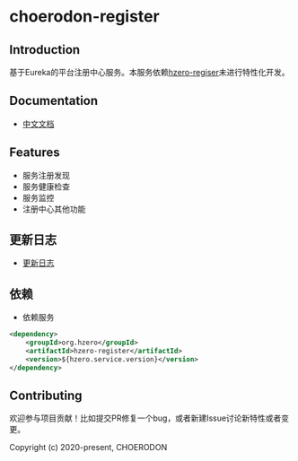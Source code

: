 # choerodon-register

## Introduction
基于Eureka的平台注册中心服务。本服务依赖[hzero-regiser](https://github.com/open-hand/hzero-register.git)未进行特性化开发。

## Documentation
- [中文文档](http://open.hand-china.com/document-center/doc/application/10031/10156?doc_id=4811)

## Features

- 服务注册发现
- 服务健康检查
- 服务监控
- 注册中心其他功能

## 更新日志

* [更新日志](./CHANGELOG.zh-CN.md)

## 依赖

* 依赖服务

```xml
<dependency>
    <groupId>org.hzero</groupId>
    <artifactId>hzero-register</artifactId>
    <version>${hzero.service.version}</version>
</dependency>
```

## Contributing

欢迎参与项目贡献！比如提交PR修复一个bug，或者新建Issue讨论新特性或者变更。

Copyright (c) 2020-present, CHOERODON

